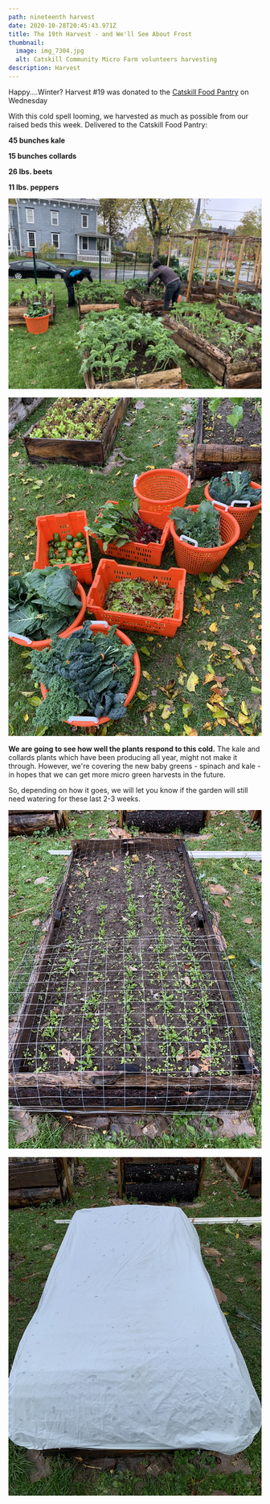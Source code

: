 ```yaml
---
path: nineteenth harvest
date: 2020-10-28T20:45:43.971Z
title: The 19th Harvest - and We'll See About Frost
thumbnail:
  image: img_7304.jpg
  alt: Catskill Community Micro Farm volunteers harvesting
description: Harvest
---
```

Happy....Winter?
Harvest #19 was donated to the [Catskill Food Pantry](catskillfoodpantry.org) on Wednesday

With this cold spell looming, we harvested as much as possible from our raised beds this week. Delivered to the Catskill Food Pantry:

**45 bunches kale**

**15 bunches collards**

**26 lbs. beets**

**11 lbs. peppers**

![Catskill Community Micro Farm greens harvest](img_7306.jpg "Greens")

![Catskill Community Micro Farm harvest](img_7312.jpg "Harvest")

**We are going to see how well the plants respond to this cold.** The kale and collards plants which have been producing all year, might not make it through. However, we're covering the new baby greens - spinach and kale - in hopes that we can get more micro green harvests in the future.

So, depending on how it goes, we will let you know if the garden will still need watering for these last 2-3 weeks.

![Catskill Community Micro Farm spinach uncovered ](img_7613.jpg "Spinach")

![Catskill Community Micro Farm spinach covered](img_7614.jpg "Spinach covered")